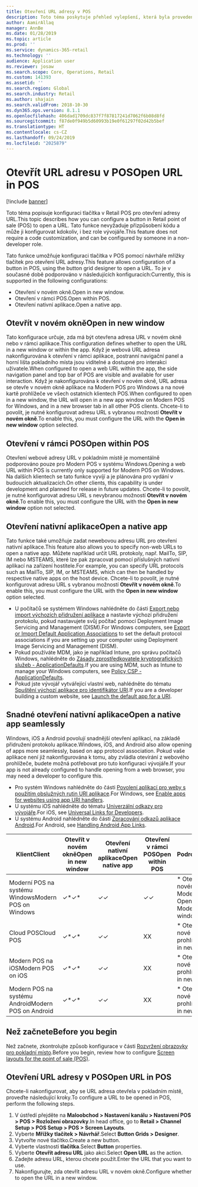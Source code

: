 ```yaml
---
title: Otevření URL adresy v POS
description: Toto téma poskytuje přehled vylepšení, která byla provedena u funkce vyhledávání produktu a vyhledávání zákazníka v aplikaci Dynamics 365 Retail.
author: AamirAllaq
manager: AnnBe
ms.date: 01/28/2019
ms.topic: article
ms.prod: ''
ms.service: dynamics-365-retail
ms.technology: ''
audience: Application user
ms.reviewer: josaw
ms.search.scope: Core, Operations, Retail
ms.custom: 141393
ms.assetid: ''
ms.search.region: Global
ms.search.industry: Retail
ms.author: shajain
ms.search.validFrom: 2018-10-30
ms.dyn365.ops.version: 8.1.1
ms.openlocfilehash: 406dad1709dc837f7f87817241d7062f6b08d8fd
ms.sourcegitcommit: f87de0f949b5d60993b19e0f61297f02d42b5bef
ms.translationtype: HT
ms.contentlocale: cs-CZ
ms.lasthandoff: 09/24/2019
ms.locfileid: "2025879"
---
```

# <a name="open-url-in-pos"></a><span data-ttu-id="6456e-103">Otevřít URL adresu v POS</span><span class="sxs-lookup"><span data-stu-id="6456e-103">Open URL in POS</span></span>

[!include [banner](includes/banner.md)]

<span data-ttu-id="6456e-104">Toto téma popisuje konfiguraci tlačítka v Retail POS pro otevření adresy URL.</span><span class="sxs-lookup"><span data-stu-id="6456e-104">This topic describes how you can configure a button in Retail point of sale (POS) to open a URL.</span></span> <span data-ttu-id="6456e-105">Tato funkce nevyžaduje přizpůsobení kódu a může ji konfigurovat kdokoliv, i bez role vývojáře.</span><span class="sxs-lookup"><span data-stu-id="6456e-105">This feature does not require a code customization, and can be configured by someone in a non-developer role.</span></span> 

<span data-ttu-id="6456e-106">Tato funkce umožňuje konfiguraci tlačítka v POS pomocí návrháře mřížky tlačítek pro otevření URL adresy.</span><span class="sxs-lookup"><span data-stu-id="6456e-106">This feature allows configuration of a button in POS, using the button grid designer to open a URL.</span></span> <span data-ttu-id="6456e-107">To je v současné době podporováno v následujících konfiguracích:</span><span class="sxs-lookup"><span data-stu-id="6456e-107">Currently, this is supported in the following configurations:</span></span>

- <span data-ttu-id="6456e-108">Otevření v novém okně.</span><span class="sxs-lookup"><span data-stu-id="6456e-108">Open in new window.</span></span>
- <span data-ttu-id="6456e-109">Otevření v rámci POS.</span><span class="sxs-lookup"><span data-stu-id="6456e-109">Open within POS.</span></span>
- <span data-ttu-id="6456e-110">Otevření nativní aplikace.</span><span class="sxs-lookup"><span data-stu-id="6456e-110">Open a native app.</span></span>

## <a name="open-in-new-window"></a><span data-ttu-id="6456e-111">Otevřít v novém okně</span><span class="sxs-lookup"><span data-stu-id="6456e-111">Open in new window</span></span>

<span data-ttu-id="6456e-112">Tato konfigurace určuje, zda má být otevřena adresa URL v novém okně nebo v rámci aplikace.</span><span class="sxs-lookup"><span data-stu-id="6456e-112">This configuration defines whether to open the URL in a new window or within the app.</span></span> <span data-ttu-id="6456e-113">Když je webová URL adresa nakonfigurována k otevření v rámci aplikace, postranní navigační panel a horní lišta pokladního místa jsou viditelné a dostupné pro interakci uživatele.</span><span class="sxs-lookup"><span data-stu-id="6456e-113">When configured to open a web URL within the app, the side navigation panel and top bar of POS are visible and available for user interaction.</span></span> <span data-ttu-id="6456e-114">Když je nakonfigurována k otevření v novém okně, URL adresa se otevře v novém okně aplikace na Modern POS pro Windows a na nové kartě prohlížeče ve všech ostatních klientech POS.</span><span class="sxs-lookup"><span data-stu-id="6456e-114">When configured to open in a new window, the URL will open in a new app window on Modern POS for Windows, and in a new browser tab in all other POS clients.</span></span> <span data-ttu-id="6456e-115">Chcete-li to povolit, je nutné konfigurovat adresu URL s vybranou možností **Otevřít v novém okně**.</span><span class="sxs-lookup"><span data-stu-id="6456e-115">To enable this, you must configure the URL with the **Open in new window** option selected.</span></span>

## <a name="open-within-pos"></a><span data-ttu-id="6456e-116">Otevření v rámci POS</span><span class="sxs-lookup"><span data-stu-id="6456e-116">Open within POS</span></span>

<span data-ttu-id="6456e-117">Otevření webové adresy URL v pokladním místě je momentálně podporováno pouze pro Modern POS v systému Windows.</span><span class="sxs-lookup"><span data-stu-id="6456e-117">Opening a web URL within POS is currently only supported for Modern POS on Windows.</span></span> <span data-ttu-id="6456e-118">Na dalších klientech se tato funkce vyvíjí a je plánována pro vydání v budoucích aktualizacích.</span><span class="sxs-lookup"><span data-stu-id="6456e-118">On other clients, this capability is under development and planned for release in future updates.</span></span> <span data-ttu-id="6456e-119">Chcete-li to povolit, je nutné konfigurovat adresu URL s nevybranou možností **Otevřít v novém okně**.</span><span class="sxs-lookup"><span data-stu-id="6456e-119">To enable this, you must configure the URL with the **Open in new window** option not selected.</span></span>

## <a name="open-a-native-app"></a><span data-ttu-id="6456e-120">Otevření nativní aplikace</span><span class="sxs-lookup"><span data-stu-id="6456e-120">Open a native app</span></span>

<span data-ttu-id="6456e-121">Tato funkce také umožňuje zadat newebovou adresu URL pro otevření nativní aplikace.</span><span class="sxs-lookup"><span data-stu-id="6456e-121">This feature also allows you to specify non-web URLs to open a native app.</span></span> <span data-ttu-id="6456e-122">Můžete například určit URL protokoly, např. MailTo, SIP, IM nebo MSTEAMS, které lze pak zpracovat pomocí příslušných nativní aplikací na zařízení hostitele.</span><span class="sxs-lookup"><span data-stu-id="6456e-122">For example, you can specify URL protocols such as MailTo, SIP, IM, or MSTEAMS, which can then be handled by respective native apps on the host device.</span></span> <span data-ttu-id="6456e-123">Chcete-li to povolit, je nutné konfigurovat adresu URL s vybranou možností **Otevřít v novém okně**.</span><span class="sxs-lookup"><span data-stu-id="6456e-123">To enable this, you must configure the URL with the **Open in new window** option selected.</span></span>

- <span data-ttu-id="6456e-124">U počítačů se systémem Windows nahlédněte do části [Export nebo import výchozích přidružení aplikace](https://docs.microsoft.com/windows-hardware/manufacture/desktop/export-or-import-default-application-associations) a nastavte výchozí přidružení protokolu, pokud nastavujete svůj počítač pomocí Deployment Image Servicing and Management (DISM).</span><span class="sxs-lookup"><span data-stu-id="6456e-124">For Windows computers, see [Export or Import Default Application Associations](https://docs.microsoft.com/windows-hardware/manufacture/desktop/export-or-import-default-application-associations) to set the default protocol associations if you are setting up your computer using Deployment Image Servicing and Management (DISM).</span></span>
- <span data-ttu-id="6456e-125">Pokud používáte MDM, jako je například Intune, pro správu počítačů Windows, nahlédněte do [Zásady zprostředkovatele kryptografických služeb - ApplicationDefaults](https://docs.microsoft.com/windows/client-management/mdm/policy-csp-applicationdefaults).</span><span class="sxs-lookup"><span data-stu-id="6456e-125">If you are using MDM, such as Intune to manage your Windows computers, see [Policy CSP - ApplicationDefaults](https://docs.microsoft.com/windows/client-management/mdm/policy-csp-applicationdefaults).</span></span>
- <span data-ttu-id="6456e-126">Pokud jste vývojář vytvářející vlastní web, nahlédněte do tématu [Spuštění výchozí aplikace pro identifikátor URI](https://docs.microsoft.com/windows/uwp/launch-resume/launch-default-app).</span><span class="sxs-lookup"><span data-stu-id="6456e-126">If you are a developer building a custom website, see [Launch the default app for a URI](https://docs.microsoft.com/windows/uwp/launch-resume/launch-default-app).</span></span>

## <a name="open-a-native-app-seamlessly"></a><span data-ttu-id="6456e-127">Snadné otevření nativní aplikace</span><span class="sxs-lookup"><span data-stu-id="6456e-127">Open a native app seamlessly</span></span>

<span data-ttu-id="6456e-128">Windows, iOS a Android povolují snadnější otevření aplikací, na základě přidružení protokolu aplikace.</span><span class="sxs-lookup"><span data-stu-id="6456e-128">Windows, iOS, and Android also allow opening of apps more seamlessly, based on app protocol association.</span></span> <span data-ttu-id="6456e-129">Pokud vaše aplikace není již nakonfigurována k tomu, aby zvládla otevírání z webového prohlížeče, budete možná potřebovat pro tuto konfiguraci vývojáře.</span><span class="sxs-lookup"><span data-stu-id="6456e-129">If your app is not already configured to handle opening from a web browser, you may need a developer to configure this.</span></span>

- <span data-ttu-id="6456e-130">Pro systém Windows nahlédněte do části [Povolení aplikací pro weby s použitím obslužných rutin URI aplikace](https://docs.microsoft.com/windows/uwp/launch-resume/web-to-app-linking).</span><span class="sxs-lookup"><span data-stu-id="6456e-130">For Windows, see [Enable apps for websites using app URI handlers](https://docs.microsoft.com/windows/uwp/launch-resume/web-to-app-linking).</span></span>
- <span data-ttu-id="6456e-131">U systému iOS nahlédněte do tématu [Univerzální odkazy pro vývojáře](https://developer.apple.com/ios/universal-links/).</span><span class="sxs-lookup"><span data-stu-id="6456e-131">For iOS, see [Universal Links for Developers](https://developer.apple.com/ios/universal-links/).</span></span>
- <span data-ttu-id="6456e-132">U systému Android nahlédněte do části [Zpracování odkazů aplikace Android](https://developer.android.com/training/app-links/).</span><span class="sxs-lookup"><span data-stu-id="6456e-132">For Android, see [Handling Android App Links](https://developer.android.com/training/app-links/).</span></span>

| <span data-ttu-id="6456e-133">Klient</span><span class="sxs-lookup"><span data-stu-id="6456e-133">Client</span></span>                | <span data-ttu-id="6456e-134">Otevřít v novém okně</span><span class="sxs-lookup"><span data-stu-id="6456e-134">Open in new window</span></span> | <span data-ttu-id="6456e-135">Otevření nativní aplikace</span><span class="sxs-lookup"><span data-stu-id="6456e-135">Open native app</span></span> | <span data-ttu-id="6456e-136">Otevření v rámci POS</span><span class="sxs-lookup"><span data-stu-id="6456e-136">Open within POS</span></span> | <span data-ttu-id="6456e-137">Podrobnosti</span><span class="sxs-lookup"><span data-stu-id="6456e-137">Details</span></span>                           |
|-----------------------|--------------------|-----------------|-----------------|-----------------------------------|
| <span data-ttu-id="6456e-138">Moderní POS na systému Windows</span><span class="sxs-lookup"><span data-stu-id="6456e-138">Modern POS on Windows</span></span> | <span data-ttu-id="6456e-139">✓\*</span><span class="sxs-lookup"><span data-stu-id="6456e-139">✓\*</span></span>                | <span data-ttu-id="6456e-140">✓</span><span class="sxs-lookup"><span data-stu-id="6456e-140">✓</span></span>               | <span data-ttu-id="6456e-141">✓</span><span class="sxs-lookup"><span data-stu-id="6456e-141">✓</span></span>              | <span data-ttu-id="6456e-142">\* Otevře se v novém okně Modern POS</span><span class="sxs-lookup"><span data-stu-id="6456e-142">\* Opens in new Modern POS window</span></span> |
| <span data-ttu-id="6456e-143">Cloud POS</span><span class="sxs-lookup"><span data-stu-id="6456e-143">Cloud POS</span></span>             | <span data-ttu-id="6456e-144">✓\*</span><span class="sxs-lookup"><span data-stu-id="6456e-144">✓\*</span></span>                | <span data-ttu-id="6456e-145">✓</span><span class="sxs-lookup"><span data-stu-id="6456e-145">✓</span></span>               | <span data-ttu-id="6456e-146">X</span><span class="sxs-lookup"><span data-stu-id="6456e-146">X</span></span>              | <span data-ttu-id="6456e-147">\* Otevře se na nové kartě prohlížeče</span><span class="sxs-lookup"><span data-stu-id="6456e-147">\* Opens in new browser tab</span></span>        |
| <span data-ttu-id="6456e-148">Modern POS na iOS</span><span class="sxs-lookup"><span data-stu-id="6456e-148">Modern POS on iOS</span></span>     | <span data-ttu-id="6456e-149">✓\*</span><span class="sxs-lookup"><span data-stu-id="6456e-149">✓\*</span></span>                | <span data-ttu-id="6456e-150">✓</span><span class="sxs-lookup"><span data-stu-id="6456e-150">✓</span></span>               | <span data-ttu-id="6456e-151">X</span><span class="sxs-lookup"><span data-stu-id="6456e-151">X</span></span>              | <span data-ttu-id="6456e-152">\* Otevře se na nové kartě prohlížeče</span><span class="sxs-lookup"><span data-stu-id="6456e-152">\* Opens in new browser tab</span></span>        |
| <span data-ttu-id="6456e-153">Modern POS na systému Android</span><span class="sxs-lookup"><span data-stu-id="6456e-153">Modern POS on Android</span></span> | <span data-ttu-id="6456e-154">✓\*</span><span class="sxs-lookup"><span data-stu-id="6456e-154">✓\*</span></span>                | <span data-ttu-id="6456e-155">✓</span><span class="sxs-lookup"><span data-stu-id="6456e-155">✓</span></span>               | <span data-ttu-id="6456e-156">X</span><span class="sxs-lookup"><span data-stu-id="6456e-156">X</span></span>              | <span data-ttu-id="6456e-157">\* Otevře se na nové kartě prohlížeče</span><span class="sxs-lookup"><span data-stu-id="6456e-157">\* Opens in new browser tab</span></span>        |

## <a name="before-you-begin"></a><span data-ttu-id="6456e-158">Než začnete</span><span class="sxs-lookup"><span data-stu-id="6456e-158">Before you begin</span></span>

<span data-ttu-id="6456e-159">Než začnete, zkontrolujte způsob konfigurace v části [Rozvržení obrazovky pro pokladní místo](pos-screen-layouts.md).</span><span class="sxs-lookup"><span data-stu-id="6456e-159">Before you begin, review how to configure [Screen layouts for the point of sale (POS)](pos-screen-layouts.md).</span></span>

## <a name="open-url-in-pos"></a><span data-ttu-id="6456e-160">Otevření URL adresy v POS</span><span class="sxs-lookup"><span data-stu-id="6456e-160">Open URL in POS</span></span>

<span data-ttu-id="6456e-161">Chcete-li nakonfigurovat, aby se URL adresa otevřela v pokladním místě, proveďte následující kroky.</span><span class="sxs-lookup"><span data-stu-id="6456e-161">To configure a URL to be opened in POS, perform the following steps.</span></span>

1. <span data-ttu-id="6456e-162">V ústředí přejděte na **Maloobchod \> Nastavení kanálu \> Nastavení POS \> POS \> Rozložení obrazovky**.</span><span class="sxs-lookup"><span data-stu-id="6456e-162">In head office, go to **Retail \> Channel Setup \> POS Setup \> POS \> Screen Layouts**.</span></span>
2. <span data-ttu-id="6456e-163">Vyberte **Mřížky tlačítek \> Návrhář**.</span><span class="sxs-lookup"><span data-stu-id="6456e-163">Select **Button Grids \> Designer**.</span></span>
3. <span data-ttu-id="6456e-164">Vytvořte nové tlačítko.</span><span class="sxs-lookup"><span data-stu-id="6456e-164">Create a new button.</span></span>
4. <span data-ttu-id="6456e-165">Vyberte vlastnosti **tlačítka**.</span><span class="sxs-lookup"><span data-stu-id="6456e-165">Select **Button** properties.</span></span>
5. <span data-ttu-id="6456e-166">Vyberte **Otevřít adresu URL** jako akci.</span><span class="sxs-lookup"><span data-stu-id="6456e-166">Select **Open URL** as the action.</span></span>
6. <span data-ttu-id="6456e-167">Zadejte adresu URL, kterou chcete použít.</span><span class="sxs-lookup"><span data-stu-id="6456e-167">Enter the URL that you want to use.</span></span>
7. <span data-ttu-id="6456e-168">Nakonfigurujte, zda otevřít adresu URL v novém okně.</span><span class="sxs-lookup"><span data-stu-id="6456e-168">Configure whether to open the URL in a new window.</span></span>
